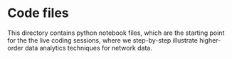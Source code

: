 Code files
==========

This directory contains python notebook files, which are the starting point for the the live coding sessions, where we step-by-step illustrate higher-order data analytics techniques for network data.

